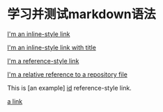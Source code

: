 学习并测试markdown语法
=====================

[I'm an inline-style link](https://www.google.com)

[I'm an inline-style link with title](https://www.google.com "Google's Homepage")

[I'm a reference-style link][Arbitrary case-insensitive reference text]

[I'm a relative reference to a repository file](../blob/master/LICENSE)

This is [an example] [id] reference-style link.

[id]: http://example.com/ "Optional Title Here"
[Arbitrary case-insensitive reference text]: http://www.baidu.com

[a link](http://google.fr "google")
